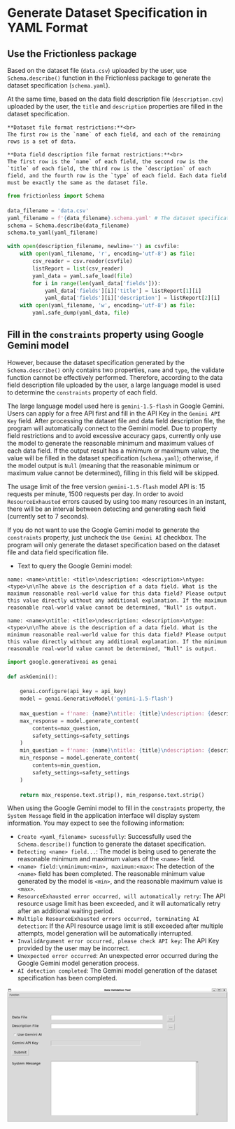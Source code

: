 # Generate Dataset Specification in YAML Format

## Use the Frictionless package

Based on the dataset file (`data.csv`) uploaded by the user, use `Schema.describe()` function in the Frictionless package to generate the dataset specification (`schema.yaml`).

At the same time, based on the data field description file (`description.csv`) uploaded by the user, the `title` and `description` properties are filled in the dataset specification.

```{note}
**Dataset file format restrictions:**<br>
The first row is the `name` of each field, and each of the remaining rows is a set of data.
```

```{note}
**Data field description file format restrictions:**<br>
The first row is the `name` of each field, the second row is the `title` of each field, the third row is the `description` of each field, and the fourth row is the `type` of each field. Each data field must be exactly the same as the dataset file.
```

```python
from frictionless import Schema

data_filename = 'data.csv'
yaml_filename = f'{data_filename}.schema.yaml' # The dataset specification is named 'dataset name + .schema.yaml'
schema = Schema.describe(data_filename)
schema.to_yaml(yaml_filename)
```

```python
with open(description_filename, newline='') as csvfile:
    with open(yaml_filename, 'r', encoding='utf-8') as file:
        csv_reader = csv.reader(csvfile)
        listReport = list(csv_reader)
        yaml_data = yaml.safe_load(file)
        for i in range(len(yaml_data['fields'])):
            yaml_data['fields'][i]['title'] = listReport[1][i]
            yaml_data['fields'][i]['description'] = listReport[2][i]
    with open(yaml_filename, 'w', encoding='utf-8') as file:
        yaml.safe_dump(yaml_data, file)
```

## Fill in the `constraints` property using Google Gemini model

However, because the dataset specification generated by the `Schema.describe()` only contains two properties, `name` and `type`, the validate function cannot be effectively performed. Therefore, according to the data field description file uploaded by the user, a large language model is used to determine the `constraints` property of each field.

The large language model used here is `gemini-1.5-flash` in Google Gemini. Users can apply for a free API first and fill in the API Key in the `Gemini API Key` field. After processing the dataset file and data field description file, the program will automatically connect to the Gemini model. Due to property field restrictions and to avoid excessive accuracy gaps, currently only use the model to generate the reasonable minimum and maximum values ​​of each data field. If the output result has a minimum or maximum value, the value will be filled in the dataset specification (`schema.yaml`); otherwise, if the model output is `Null` (meaning that the reasonable minimum or maximum value cannot be determined), filling in this field will be skipped.

The usage limit of the free version `gemini-1.5-flash` model API is: 15 requests per minute, 1500 requests per day. In order to avoid `ResourceExhausted` errors caused by using too many resources in an instant, there will be an interval between detecting and generating each field (currently set to 7 seconds).

If you do not want to use the Google Gemini model to generate the `constraints` property, just uncheck the `Use Gemini AI` checkbox. The program will only generate the dataset specification based on the dataset file and data field specification file.

- Text to query the Google Gemini model:
```
name: <name>\ntitle: <title>\ndescription: <description>\ntype: <type>\n\nThe above is the description of a data field. What is the maximum reasonable real-world value ​​for this data field? Please output this value ​​directly without any additional explanation. If the maximum reasonable real-world value ​​cannot be determined, "Null" is output.
```
```
name: <name>\ntitle: <title>\ndescription: <description>\ntype: <type>\n\nThe above is the description of a data field. What is the minimum reasonable real-world value ​​for this data field? Please output this value ​​directly without any additional explanation. If the minimum reasonable real-world value ​​cannot be determined, "Null" is output.
```

```python
import google.generativeai as genai

def askGemini():
    
    genai.configure(api_key = api_key)
    model = genai.GenerativeModel('gemini-1.5-flash')

    max_question = f'name: {name}\ntitle: {title}\ndescription: {description}\ntype: {type}\n\nThe above is the description of a data field. What is the maximum reasonable real-world value ​​for this data field? Please output this value ​​directly without any additional explanation. If the maximum reasonable real-world value ​​cannot be determined, "Null" is output.'
    max_response = model.generate_content(
        contents=max_question,
        safety_settings=safety_settings
    )
    min_question = f'name: {name}\ntitle: {title}\ndescription: {description}\ntype: {type}\n\nThe above is the description of a data field. What is the minimum reasonable real-world value ​​for this data field? Please output this value ​​directly without any additional explanation. If the minimum reasonable real-world value ​​cannot be determined, "Null" is output.'
    min_response = model.generate_content(
        contents=min_question,
        safety_settings=safety_settings
    )

    return max_response.text.strip(), min_response.text.strip()
```

When using the Google Gemini model to fill in the `constraints` property, the `System Message` field in the application interface will display system information. You may expect to see the following information:
- `Create <yaml_filename> sucessfully`: Successfully used the `Schema.describe()` function to generate the dataset specification.
- `Detecting <name> field...`: The model is being used to generate the reasonable minimum and maximum values ​​of the `<name>` field.
- `<name> field:\nminimum:<min>, maximum:<max>`: The detection of the `<name>` field has been completed. The reasonable minimum value generated by the model is `<min>`, and the reasonable maximum value is `<max>`.
- `ResourceExhausted error occurred, will automatically retry`: The API resource usage limit has been exceeded, and it will automatically retry after an additional waiting period.
- `Multiple ResourceExhausted errors occurred, terminating AI detection`: If the API resource usage limit is still exceeded after multiple attempts, model generation will be automatically interrupted.
- `InvalidArgument error occurred, please check API key`: The API Key provided by the user may be incorrect.
- `Unexpected error occurred`: An unexpected error occurred during the Google Gemini model generation process.
- `AI detection completed`: The Gemini model generation of the dataset specification has been completed.

![](_static/generate_specification.png)
